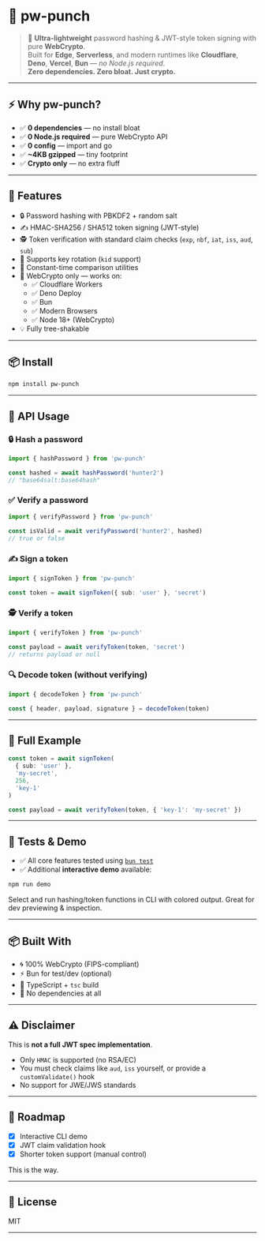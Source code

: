 # 🥊 pw-punch

> 🔐 **Ultra-lightweight** password hashing & JWT-style token signing with pure **WebCrypto**.  
> Built for **Edge**, **Serverless**, and modern runtimes like **Cloudflare**, **Deno**, **Vercel**, **Bun** — _no Node.js required_.  
> **Zero dependencies. Zero bloat. Just crypto.**

---

## ⚡ Why pw-punch?

- ✅ **0 dependencies** — no install bloat
- ✅ **0 Node.js required** — pure WebCrypto API
- ✅ **0 config** — import and go
- ✅ **~4KB gzipped** — tiny footprint
- ✅ **Crypto only** — no extra fluff

---

## 🔐 Features

- 🔒 Password hashing with PBKDF2 + random salt
- ✍️ HMAC-SHA256 / SHA512 token signing (JWT-style)
- 🕵️ Token verification with standard claim checks (`exp`, `nbf`, `iat`, `iss`, `aud`, `sub`)
- 🔄 Supports key rotation (`kid` support)
- 🧪 Constant-time comparison utilities
- 🧩 WebCrypto only — works on:
  - ✅ Cloudflare Workers
  - ✅ Deno Deploy
  - ✅ Bun
  - ✅ Modern Browsers
  - ✅ Node 18+ (WebCrypto)
- 💡 Fully tree-shakable

---

## 📦 Install

```bash
npm install pw-punch
```

---

## 🔧 API Usage

### 🔒 Hash a password

```ts
import { hashPassword } from 'pw-punch'

const hashed = await hashPassword('hunter2')
// "base64salt:base64hash"
```

### ✅ Verify a password

```ts
import { verifyPassword } from 'pw-punch'

const isValid = await verifyPassword('hunter2', hashed)
// true or false
```

### ✍️ Sign a token

```ts
import { signToken } from 'pw-punch'

const token = await signToken({ sub: 'user' }, 'secret')
```

### 🕵️ Verify a token

```ts
import { verifyToken } from 'pw-punch'

const payload = await verifyToken(token, 'secret')
// returns payload or null
```

### 🔍 Decode token (without verifying)

```ts
import { decodeToken } from 'pw-punch'

const { header, payload, signature } = decodeToken(token)
```

---

## 📘 Full Example

```ts
const token = await signToken(
  { sub: 'user' },
  'my-secret',
  256,
  'key-1'
)

const payload = await verifyToken(token, { 'key-1': 'my-secret' })
```

---

## 🧪 Tests & Demo

- ✅ All core features tested using [`bun test`](https://bun.sh/docs/test)
- ✅ Additional **interactive demo** available:

```bash
npm run demo
```

Select and run hashing/token functions in CLI with colored output.
Great for dev previewing & inspection.

---

## 📦 Built With

- 🌀 100% WebCrypto (FIPS-compliant)
- ⚡ Bun for test/dev (optional)
- 📐 TypeScript + `tsc` build
- 🔬 No dependencies at all

---

## ⚠️ Disclaimer

This is **not a full JWT spec implementation**.

- Only `HMAC` is supported (no RSA/EC)
- You must check claims like `aud`, `iss` yourself, or provide a `customValidate()` hook
- No support for JWE/JWS standards

---

## 🔮 Roadmap

- [x] Interactive CLI demo
- [x] JWT claim validation hook
- [x] Shorter token support (manual control)

This is the way.

---

## 📄 License

MIT

---

<!-- keywords: jwt, token, hmac, pbkdf2, crypto, webcrypto, edge, serverless, cloudflare, bun, vercel, deno, browser, password, hashing, lightweight, 0dep, zero-dependency -->

